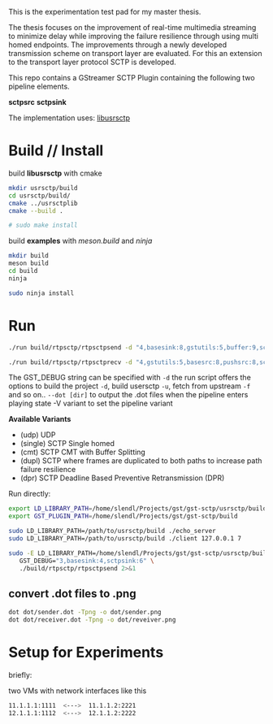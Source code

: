 This is the experimentation test pad for my master thesis.

The thesis focuses on the improvement of real-time multimedia streaming to minimize delay while
improving the failure resilience through using multi homed endpoints.
The improvements through a newly developed transmission scheme on transport layer are evaluated. For
this an extension to the transport layer protocol SCTP is developed.
 

This repo contains a GStreamer SCTP Plugin containing the following two pipeline elements.

**sctpsrc**
**sctpsink**

The implementation uses: [libusrsctp](github.com/sctplab/usrsctp)

# Build // Install

build **libusrsctp** with cmake

```bash
mkdir usrsctp/build
cd usrsctp/build/
cmake ../usrsctplib
cmake --build .

# sudo make install
```

build **examples** with *meson.build* and *ninja*

```bash
mkdir build
meson build
cd build
ninja

sudo ninja install
```

# Run

```bash
./run build/rtpsctp/rtpsctpsend -d "4,basesink:8,gstutils:5,buffer:9,sctpsink:8,videotestsrc:4,textoverlay:8"

./run build/rtpsctp/rtpsctprecv -d "4,gstutils:5,basesrc:8,pushsrc:8,sctpsrc:8,rtpbasedepayload:5,rtpbuffer:9,buffer:9" 
```

The GST_DEBUG string can be specified with `-d`
the run script offers the options to build the project `-d`, build usersctp `-u`, fetch from
upstream `-f` and so on..
`--dot [dir]` to output the .dot files when the pipeline enters playing state
-V variant to set the pipeline variant

**Available Variants**
- (udp)    UDP
- (single) SCTP Single homed
- (cmt)    SCTP CMT with Buffer Splitting
- (dupl)   SCTP where frames are duplicated to both paths to increase path failure resilience
- (dpr)    SCTP Deadline Based Preventive Retransmission (DPR)

Run directly:

```bash
export LD_LIBRARY_PATH=/home/slendl/Projects/gst/gst-sctp/usrsctp/build:${LD_LIBRARY_PATH}
export GST_PLUGIN_PATH=/home/slendl/Projects/gst/gst-sctp/build

sudo LD_LIBRARY_PATH=/path/to/usrsctp/build ./echo_server
sudo LD_LIBRARY_PATH=/path/to/usrsctp/build ./client 127.0.0.1 7

sudo -E LD_LIBRARY_PATH=/home/slendl/Projects/gst/gst-sctp/usrsctp/build \
   GST_DEBUG="3,basesink:4,sctpsink:6" \
   ./build/rtpsctp/rtpsctpsend 2>&1
```

## convert .dot files to .png

``` bash
dot dot/sender.dot -Tpng -o dot/sender.png
dot dot/receiver.dot -Tpng -o dot/reveiver.png
```

# Setup for Experiments

briefly:

two VMs with network interfaces like this

```sh
11.1.1.1:1111  <--->  11.1.1.2:2221
12.1.1.1:1112  <--->  12.1.1.2:2222
```

